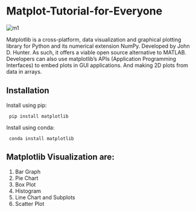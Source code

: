 # Matplot-Tutorial-for-Everyone

![m1](https://user-images.githubusercontent.com/30755050/162631716-951b0a28-2cf3-44ae-a175-28bf141afd3b.png)


Matplotlib is a cross-platform, data visualization and graphical plotting library for Python and its numerical extension NumPy. Developed by John D. Hunter. As such, it offers a viable open source alternative to MATLAB. Developers can also use matplotlib’s APIs (Application Programming Interfaces) to embed plots in GUI applications. And making 2D plots from data in arrays.

## Installation
  Install using pip:

     pip install matplotlib

  Install using conda:

     conda install matplotlib

## Matplotlib Visualization are:
  1. Bar Graph
  2. Pie Chart
  3. Box Plot
  4. Histogram
  5. Line Chart and Subplots
  6. Scatter Plot
  
